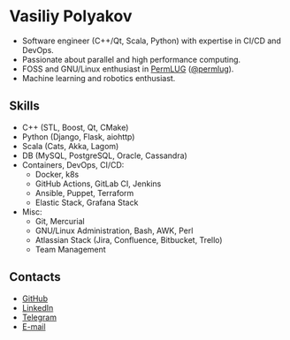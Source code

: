 # Vasiliy Polyakov
- Software engineer (C++/Qt, Scala, Python) with expertise in CI/CD and DevOps.
- Passionate about parallel and high performance computing.
- FOSS and GNU/Linux enthusiast in [PermLUG] ([@permlug]).
- Machine learning and robotics enthusiast.

[PermLUG]: https://permlug.org/ "Perm Linux Users Group"
[@permlug]: https://github.com/permlug "PermLUG at GitHub"

## Skills
- C++ (STL, Boost, Qt, CMake)
- Python (Django, Flask, aiohttp)
- Scala (Cats, Akka, Lagom)
- DB (MySQL, PostgreSQL, Oracle, Cassandra)
- Containers, DevOps, CI/CD:
  - Docker, k8s
  - GitHub Actions, GitLab CI, Jenkins
  - Ansible, Puppet, Terraform
  - Elastic Stack, Grafana Stack
- Misc:
  - Git, Mercurial
  - GNU/Linux Administration, Bash, AWK, Perl
  - Atlassian Stack (Jira, Confluence, Bitbucket, Trello)
  - Team Management

## Contacts
- [GitHub](https://github.com/invasy "Vasiliy Polyakov @ GitHub")
- [LinkedIn](https://www.linkedin.com/in/invasy/ "Vasiliy Polyakov @ LinkedIn")
- [Telegram](https://t.me/invasy "Vasiliy Polyakov @ Telegram")
- [E-mail](mailto:job@invasy.dev "Mail me")
